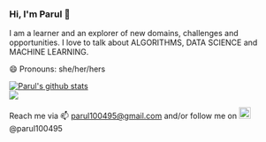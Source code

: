 ### Hi, I'm Parul 👋

I am a learner and an explorer of new domains, challenges and opportunities.
I love to talk about ALGORITHMS, DATA SCIENCE and MACHINE LEARNING.

😄 Pronouns: she/her/hers

<a href="https://github.com/parul100495/github-readme-stats">
  <img align="center" src="https://github-readme-stats.vercel.app/api?username=parul100495&show_icons=true&include_all_commits=true&count_private=true" alt="Parul's github stats" />
</a>
</br>
<a href="https://github.com/parul100495/github-readme-stats">
  <img align="center" src="https://github-readme-stats.vercel.app/api/top-langs/?username=parul100495&layout=compact&count_private=true" />
</a>


Reach me via 📫 parul100495@gmail.com and/or follow me on <a href="https://twitter.com/anuraghazru">
  <img alt="Parul Gupta | Twitter" width="21px" src="https://raw.githubusercontent.com/anuraghazra/anuraghazra/master/assets/twitter.svg" />
</a> @parul100495 

<!--
**parul100495/parul100495** is a ✨ _special_ ✨ repository because its `README.md` (this file) appears on your GitHub profile.

Here are some ideas to get you started:

- 🔭 I’m currently working on ...
- 🌱 I’m currently learning ...
- 👯 I’m looking to collaborate on ...
- 🤔 I’m looking for help with ...
- 💬 Ask me about ...
- 📫 How to reach me: ...
- 😄 Pronouns: ...
- ⚡ Fun fact: ...
-->
